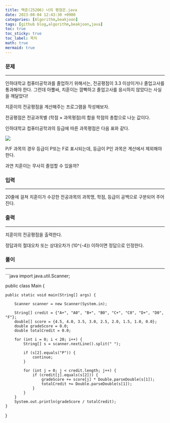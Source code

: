 ```yaml
---
title: 백준(25206) 너의 평점은.java
date: 2023-08-04 12:43:30 +0900
categories: [Algorithm,beakjoon]
tags: [github blog,algorithm,beakjoon,java]
toc: true
toc_sticky: true
toc_label: 목차
math: true
mermaid: true
---
```


### 문제
<hr>
인하대학교 컴퓨터공학과를 졸업하기 위해서는, 전공평점이 3.3 이상이거나 졸업고사를 통과해야 한다. 그런데 아뿔싸, 치훈이는 깜빡하고 졸업고사를 응시하지 않았다는 사실을 깨달았다!

치훈이의 전공평점을 계산해주는 프로그램을 작성해보자.

전공평점은 전공과목별 (학점 × 과목평점)의 합을 학점의 총합으로 나눈 값이다.

인하대학교 컴퓨터공학과의 등급에 따른 과목평점은 다음 표와 같다.

![](../../../assets/img/2023-08-04-12-40-53.png)

P/F 과목의 경우 등급이 P또는 F로 표시되는데, 등급이 P인 과목은 계산에서 제외해야 한다.

과연 치훈이는 무사히 졸업할 수 있을까?

### 입력
<hr>
20줄에 걸쳐 치훈이가 수강한 전공과목의 과목명, 학점, 등급이 공백으로 구분되어 주어진다.

### 출력
<hr>
치훈이의 전공평점을 출력한다.

정답과의 절대오차 또는 상대오차가 
\(10^{-4}\) 이하이면 정답으로 인정한다.


### 풀이
<hr>
```java
import java.util.Scanner;

public class Main {

    public static void main(String[] args) {

        Scanner scanner = new Scanner(System.in);

        String[] credit = {"A+", "A0", "B+", "B0", "C+", "C0", "D+", "D0", "F"};
        double[] score = {4.5, 4.0, 3.5, 3.0, 2.5, 2.0, 1.5, 1.0, 0.0};
        double gradeScore = 0.0;
        double totalCredit = 0.0;

        for (int i = 0; i < 20; i++) {
            String[] s = scanner.nextLine().split(" ");

            if (s[2].equals("P")) {
                continue;
            }

            for (int j = 0; j < credit.length; j++) {
                if (credit[j].equals(s[2])) {
                    gradeScore += score[j] * Double.parseDouble(s[1]);
                    totalCredit += Double.parseDouble(s[1]);
                }
            }
        }
        System.out.println(gradeScore / totalCredit);
    }
}
```
